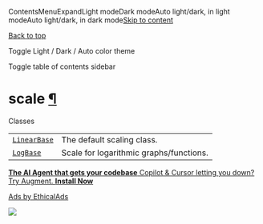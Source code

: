 ContentsMenuExpandLight modeDark modeAuto light/dark, in light modeAuto light/dark, in dark mode[Skip to content](https://docs.manim.community/en/stable/reference/manim.mobject.graphing.scale.html#furo-main-content)

[Back to top](https://docs.manim.community/en/stable/reference/manim.mobject.graphing.scale.html#)

Toggle Light / Dark / Auto color theme

Toggle table of contents sidebar

# scale [¶](https://docs.manim.community/en/stable/reference/manim.mobject.graphing.scale.html\#module-manim.mobject.graphing.scale "Link to this heading")

Classes

|     |     |
| --- | --- |
| [`LinearBase`](https://docs.manim.community/en/stable/reference/manim.mobject.graphing.scale.LinearBase.html#manim.mobject.graphing.scale.LinearBase "manim.mobject.graphing.scale.LinearBase") | The default scaling class. |
| [`LogBase`](https://docs.manim.community/en/stable/reference/manim.mobject.graphing.scale.LogBase.html#manim.mobject.graphing.scale.LogBase "manim.mobject.graphing.scale.LogBase") | Scale for logarithmic graphs/functions. |

[**The AI Agent that gets your codebase** Copilot & Cursor letting you down? Try Augment. **Install Now**](https://server.ethicalads.io/proxy/click/8458/019600f2-47d2-7432-9eac-63e0998ae688/)

[Ads by EthicalAds](https://www.ethicalads.io/advertisers/?ref=ea-text)

![](https://server.ethicalads.io/proxy/view/8458/019600f2-47d2-7432-9eac-63e0998ae688/)